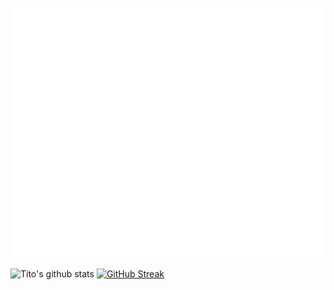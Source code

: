 <div align="center">
	<br>
	<a href="https://github.com/sindresorhus/css-in-readme-like-wat/blame/main/header.svg">
		<img src="index.svg" width="1000" height="400" alt="Click to see the source">
	</a>
	<br>
</div>



![Tito's github stats](https://github-readme-stats.vercel.app/api?username=TitoMitto&count_private=true&show_icons=true&theme=dark)
[![GitHub Streak](https://github-readme-streak-stats.herokuapp.com/?user=TitoMitto&theme=dark)](https://git.io/streak-stats)  
<br>
<br>
<br>
<br>
